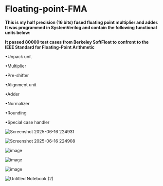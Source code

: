 # Floating-point-FMA

**This is my half precision (16 bits) fused floating point multiplier and adder. It was programmed in SystemVerilog and contain the following functional units below:**

**It passed 80000 test cases from Berkeley SoftFloat to confront to the IEEE Standard for Floating-Point Arithmetic**

•Unpack unit

•Multiplier

•Pre-shifter

•Alignment unit

•Adder

•Normalizer

•Rounding

•Special case handler

![Screenshot 2025-06-16 224931](https://github.com/user-attachments/assets/953f6e06-1177-4539-8dc3-d900e1f20394)

![Screenshot 2025-06-16 224908](https://github.com/user-attachments/assets/a93d26f4-b22d-44b3-915e-b7c13521e020)

![image](https://github.com/user-attachments/assets/f1372dae-f42f-4305-abb2-baf759fdd6e0)

![image](https://github.com/user-attachments/assets/1627cf79-23e5-417d-8255-b63167e7173c)

![image](https://github.com/user-attachments/assets/47c60b12-d863-4449-b469-4051856718b0)

![Untitled Notebook (2)](https://github.com/user-attachments/assets/86b1e897-0588-4e6b-89d2-4fa5fdb1316c)
